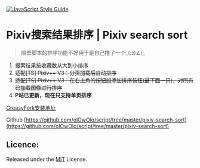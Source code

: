 [![JavaScript Style Guide](https://img.shields.io/badge/code_style-standard-brightgreen.svg)](https://standardjs.com)
# Pixiv搜索结果排序 | Pixiv search sort
> 隔壁脚本的排序功能不好用于是自己撸了一个_(:з)∠)_
1. 搜索结果按收藏数从大到小排序
2. ~~适配[TS] Pixiv++ V3：分页加载后自动排序~~
3. ~~适配[TS] Pixiv++ V3：在右上角的按钮组添加排序按钮(最下面一只)，对所有已加载图像进行排序~~
4. **P站已更新，现在只支持单页排序**

[GreasyFork安装地址](https://greasyfork.org/zh-CN/scripts/32008-pixiv搜索结果排序-pixiv-search-sort)

Github [https://github.com/olOwOlo/script/tree/master/pixiv-search-sort](https://github.com/olOwOlo/script/tree/master/pixiv-search-sort)
## Licence:
Released under the [MIT](https://opensource.org/licenses/MIT) License.